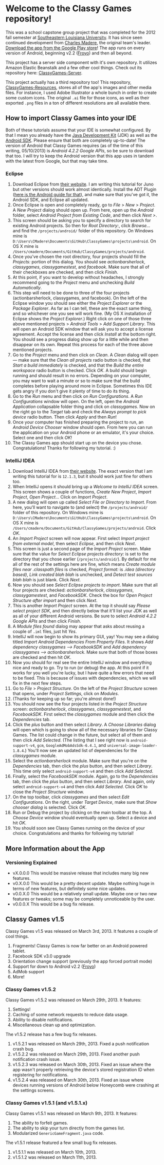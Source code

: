# Welcome to the Classy Games repository! #
This was a school capstone group project that was completed for the 2012 fall semester at [Southeastern Louisiana University](http://www.selu.edu/). It has since seen continued development from [Charles Madere](http://charlesmadere.com/), the original team's leader. [Download the app from the Google Play store](https://play.google.com/store/apps/details?id=com.charlesmadere.android.classygames)! The app runs on every version of Android, beginning v2.2 ([Froyo](https://developer.android.com/about/versions/android-2.2.html)) and then all beyond.

This project has a server side component with it's own repository. It utilizes Amazon Elastic Beanstalk and a few other cool things. Check out its repository here: [ClassyGames-Server](https://github.com/ScootrNova/ClassyGames-Server).

This project actually has a third repository too! This repository, [ClassyGames-Resources](https://github.com/ScootrNova/ClassyGames-Resources), stores all of the app's images and other media files. For instance, I used Adobe Illustrator a whole bunch in order to create some custom icons. The original `.ai` file for those icons, as well as their exported `.png` files in a ton of different resolutions are all available there.

## How to import Classy Games into your IDE ##
Both of these tutorials assume that your IDE is somewhat configured. By that I mean you already have the [Java Development Kit](http://www.oracle.com/technetwork/java/javase/downloads/index.html) (JDK) as well as the [Android SDK](https://developer.android.com/sdk/index.html). Please ensure that both are completely up-to-date! The version of Android that Classy Games requires (as of the time of this writing, 05/10/2013) is *Android 4.2.2 Google APIs*, so be sure to download that too. I will try to keep the Android version that this app uses in tandem with the latest from Google, but that may take time.

### Eclipse ###
1. Download Eclipse from [their website](http://www.eclipse.org/downloads/). I am writing this tutorial for Juno but other versions should work almost identically. Install the ADT Plugin ([here is the Android guide for that](https://developer.android.com/sdk/installing/installing-adt.html)), and make sure that you've got it, the Android SDK, and Eclipse all updated.
2. Once Eclipse is open and completely ready, go to *File* > *New* > *Project*. A *New Project* dialog should open up. From here, open up the *Android* folder, select *Android Project from Existing Code*, and then click *Next >*.
3. This screen should be asking you to specify a directory to search for existing Android projects. So then for *Root Directory:*, click *Browse...* and find the `/projects/android/` folder of this repository. On Windows mine is `D:\Users\CMadere\Documents\GitHub\ClassyGames\projects\android`. On OS X mine is `/Users/cmadere/Documents/GitHub/ClassyGames/projects/android`.
4. Once you've chosen the root directory, four projects should fill the *Projects:* portion of this dialog. You should see *actionbarsherlock*, *classygames*, *classygamestest*, and *facebook*. Make sure that all of their checkboxes are checked, and then click *Finish*.
5. At this point, if you want to develop without headaches, I strongly recommend going to the *Project* menu and unchecking *Build Automatically*.
6. This step will need to be done to three of the four projects (actionbarsherlock, classygames, and facebook). On the left of the Eclipse window you should see either the *Project Explorer* or the *Package Explorer*. As far as I can tell, these are the exact same thing, and so whichever one you see will work fine. (My OS X installation of Eclipse shows the *Project Explorer*.) Right click on one of those three above mentioned projects > *Android Tools* > *Add Support Library*. This will open an Android SDK window that will ask you to accept a license agreement. Accept the license and then click *Install* at the bottom right. You should see a progress dialog show up for a little while and then disappear on its own. Repeat this process for each of the three above mentioned projects.
7. Go to the *Project* menu and then click on *Clean*. A *Clean* dialog will open — make sure that the *Clean all projects* radio button is checked, that *Start a build immediately* is checked, and that the *Build the entire workspace* radio button is checked. Click *OK*. A build should begin running and should result in no errors. Depending on your computer, you may want to wait a minute or so to make sure that the build completes before playing around more in Eclipse. Sometimes this IDE gets angry if you don't give it plenty of time to do its thing.
8. Go to the *Run* menu and then click on *Run Configurations*. A *Run Configurations* window will open. On the left, open the *Android Application* collapsable folder thing and click on *classygames*. Now on the right go to the *Target* tab and check the *Always prompt to pick device* radio button. Then click *Apply* and then *Run*!
9. Once your computer has finished preparing the project to run, an *Android Device Chooser* window should open. From here you can run the application on your Android phone or an emulator, it's your choice. Select one and then click *OK*!
10. The Classy Games app should start up on the device you chose. Congratulations! Thanks for following my tutorial. :)

### IntelliJ IDEA ###
1. Download IntelliJ IDEA from [their website](https://www.jetbrains.com/idea/). The exact version that I am writing this tutorial for is `12.1.3`, but it should work just fine for others too.
2. When IntelliJ opens it should bring up a *Welcome to IntelliJ IDEA* screen. This screen shows a couple of functions, *Create New Project*, *Import Project*, *Open Project*... Click on *Import Project*.
3. A new dialog will open up called *Select File or Directory to Import*. From here, you'll want to navigate to (and select) the `/projects/android/` folder of this repository. On Windows mine is `D:\Users\CMadere\Documents\GitHub\ClassyGames\projects\android`. On OS X mine is `/Users/cmadere/Documents/GitHub/ClassyGames/projects/android`. Click *OK*.
4. An *Import Project* screen will now appear. First select *Import project from external model*, then select *Eclipse*, and then click *Next*.
5. This screen is just a second page of the *Import Project* screen. Make sure that the value for *Select Eclipse projects directory:* is set to the directory that you chose earlier (`/projects/android/`). By default for me all of the rest of the settings here are fine, which means *Create module files near .classpath files* is checked, *Project format:* is *.idea (directory based)*, *Link created blah blah* is unchecked, and *Detect test sources blah blah* is just blank. Click *Next*.
6. Now you should see *Select Eclipse projects to import*. Make sure that all four projects are checked: *actionbarsherlock*, *classygames*, *classygamestest*, and *FacebookSDK*. Check the box for *Open Project Structure after import* and then click *Next*.
7. This is another *Import Project* screen. At the top it should say *Please select project SDK*, and then directly below that it'll list your JDK as well as all of your different Android versions. Be sure to select *Android 4.2.2 Google APIs* and then click *Finish*.
8. A *Module files found* dialog may appear that asks about reusing a couple of `.iml` files, just hit *Yes*.
9. IntelliJ will now begin to show its primary GUI, yay! You may see a dialog titled *Import Android Dependencies From Property Files*. It shows *Add dependency classygames --> FacebookSDK* and *Add dependency classygames --> actionbarsherlock*. Make sure that both of those boxes are checked and then hit *OK*.
10. Now you should for real see the entire IntelliJ window and everything nice and ready to go. Try to run (or debug) the app. At this point if it works for you well you're lucky, but I have quite a few errors that need to be fixed. This is because of issues with dependencies, which we will fix in the next few steps.
11. Go to *File* > *Project Structure*. On the left of the *Project Structure* screen that opens, under *Project Settings*, click on *Modules*.
12. (Thanks for keeping up so far; you're almost done!)
13. You should now see the four projects listed in the *Project Structure* screen: *actionbarsherlock*, *classygames*, *classygamestest*, and *FacebookSDK*. First select the *classygames* module and then click the *Dependencies* tab.
14. Click the *plus* button and then select *Library*. A *Choose Libraries* dialog will open which is going to show all of the necessary libraries for Classy Games. The list could change in the future, but select all of them and then click *Add Selected*. (The listing that I see right now is `android-support-v4`, `gcm`, `GoogleAdMobAdsSdk-6.4.1`, and `universal-image-loader-1.8.4`.) You'll now see an updated list of dependencies for the *classygames* module.
15. Select the *actionbarsherlock* module. Make sure that you're on the *Dependencies* tab, then click the *plus* button, and then select *Library*. This time only select `android-support-v4` and then click *Add Selected*.
16. Finally, select the *FacebookSDK* module. Again, go to the *Dependencies* tab, then click the *plus* button, and then select *Library*. And again, only select `android-support-v4` and then click *Add Selected*. Click *OK* to close the *Project Structure* window.
17. On the top toolbar, click *classygames* and then select *Edit Configurations*. On the right, under *Target Device*, make sure that *Show chooser dialog* is selected. Click *OK*.
18. Run or Debug the project by clicking on the main toolbar at the top. A *Choose Device* window should eventually open up. Select a device and hit *OK*.
19. You should soon see Classy Games running on the device of your choice. Congratulations and thanks for following my tutorial!


## More Information about the App ##
### Versioning Explained ###
+ vX.0.0.0 This would be massive release that includes many big new features.
+ v0.X.0.0 This would be a pretty decent update. Maybe nothing huge in terms of new features, but definitely some nice updates.
+ v0.0.X.0 This would be a relatively small update. Maybe one or two new features or tweaks; some may be completely unnoticeable by the user.
+ v0.0.0.X This would be a bug fix release.

## Classy Games v1.5 ##
Classy Games v1.5 was released on March 3rd, 2013. It features a couple of cool things.

1. Fragments! Classy Games is now far better on an Android powered tablet.
2. Facebook SDK v3.0 upgrade
3. Orientation change support (previously the app forced portrait mode)
4. Support for down to Android v2.2 ([Froyo](https://developer.android.com/about/versions/android-2.2.html))
5. AdMob support
6. More!

### Classy Games v1.5.2 ###
Classy Games v1.5.2 was released on March 29th, 2013. It features:

1. Settings!
2. Caching of some network requests to reduce data usage.
3. Ability to disable notifications.
4. Miscellaneous clean up and optimization.

The v1.5.2 release has a few bug fix releases.

1. v1.5.2.1 was released on March 29th, 2013. Fixed a push notification crash bug.
2. v1.5.2.2 was released on March 29th, 2013. Fixed another push notification crash issue.
3. v1.5.2.3 was released on March 30th, 2013. Fixed an issue where the app wasn't properly retrieving the device's stored registration ID when registering for notifications.
4. v1.5.2.4 was released on March 30th, 2013. Fixed an issue where devices running versions of Android below Honeycomb were crashing at the settings screens.

### Classy Games v1.5.1 (and v1.5.1.x) ###
Classy Games v1.5.1 was released on March 9th, 2013. It features:

1. The ability to forfeit games.
2. The ability to skip your turn directly from the games list.
3. Modularized `GenericGameFragment.java` code.

The v1.5.1 release featured a few small bug fix releases.

1. v1.5.1.1 was released on March 10th, 2013.
2. v1.5.1.2 was released on March 11th, 2013.